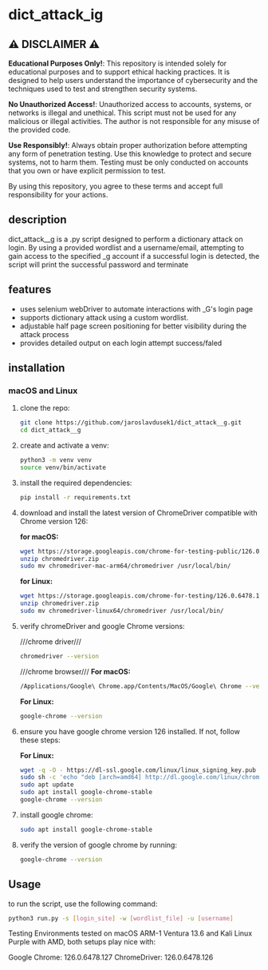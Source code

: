# dict_attack_ig

## ⚠️ DISCLAIMER ⚠️

**Educational Purposes Only!**: This repository is intended solely for educational purposes and to support ethical hacking practices. It is designed to help users understand the importance of cybersecurity and the techniques used to test and strengthen security systems.

**No Unauthorized Access!**: Unauthorized access to accounts, systems, or networks is illegal and unethical. This script must not be used for any malicious or illegal activities. The author is not responsible for any misuse of the provided code.

**Use Responsibly!**: Always obtain proper authorization before attempting any form of penetration testing. Use this knowledge to protect and secure systems, not to harm them. Testing must be only conducted on accounts that you own or have explicit permission to test.

By using this repository, you agree to these terms and accept full responsibility for your actions.

## description
dict_attack__g is a .py script designed to perform a dictionary attack on login. By using a provided wordlist and a username/email, attempting to gain access to the specified _g account if a successful login is detected, the script will print the successful password and terminate

## features
- uses selenium webDriver to automate interactions with _G's login page
- supports dictionary attack using a custom wordlist.
- adjustable half page screen positioning for better visibility during the attack process
- provides detailed output on each login attempt success/faled

## installation

### macOS and Linux
1. clone the repo:

    ```sh
    git clone https://github.com/jaroslavdusek1/dict_attack__g.git
    cd dict_attack__g
    ```

2. create and activate a venv:

    ```sh
    python3 -m venv venv
    source venv/bin/activate
    ```

3. install the required dependencies:

    ```sh
    pip install -r requirements.txt
    ```

4. download and install the latest version of ChromeDriver compatible with Chrome version 126:

    **for macOS:**

    ```sh
    wget https://storage.googleapis.com/chrome-for-testing-public/126.0.6478.126/mac-arm64/chromedriver-mac-arm64.zipzip -O chromedriver.zip
    unzip chromedriver.zip
    sudo mv chromedriver-mac-arm64/chromedriver /usr/local/bin/
    ```

    **for Linux:**

    ```sh
    wget https://storage.googleapis.com/chrome-for-testing/126.0.6478.126/linux64/chromedriver-linux64.zip -O chromedriver.zip
    unzip chromedriver.zip
    sudo mv chromedriver-linux64/chromedriver /usr/local/bin/
    ```

5. verify chromeDriver and google Chrome versions:
    
    ///chrome driver///
    ```sh
    chromedriver --version
    ```

    ///chrome browser///
    **For macOS:**

    ```sh
    /Applications/Google\ Chrome.app/Contents/MacOS/Google\ Chrome --version
    ```

    **For Linux:**

    ```sh
    google-chrome --version
    ```

6. ensure you have google chrome version 126 installed. If not, follow these steps:

    **For Linux:**

    ```sh
    wget -q -O - https://dl-ssl.google.com/linux/linux_signing_key.pub | sudo apt-key add -
    sudo sh -c 'echo "deb [arch=amd64] http://dl.google.com/linux/chrome/deb/ stable main" >> /etc/apt/sources.list.d/google-chrome.list'
    sudo apt update
    sudo apt install google-chrome-stable
    google-chrome --version
    ```

7. install google chrome:

    ```sh
    sudo apt install google-chrome-stable
    ```

8. verify the version of google chrome by running:

    ```sh
    google-chrome --version
    ```

## Usage

to run the script, use the following command:

```sh
python3 run.py -s [login_site] -w [wordlist_file] -u [username]
```

Testing Environments
tested on macOS ARM-1 Ventura 13.6 and Kali Linux Purple with AMD, both setups play nice with:

Google Chrome: 126.0.6478.127
ChromeDriver: 126.0.6478.126
